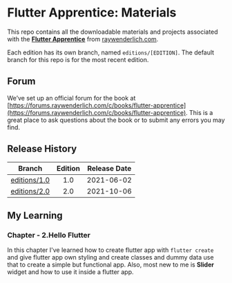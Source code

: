 # Flutter Apprentice: Materials

This repo contains all the downloadable materials and projects associated with the **[Flutter Apprentice](https://raywenderlich.com/books/flutter-apprentice/)** from [raywenderlich.com](https://www.raywenderlich.com).

Each edition has its own branch, named `editions/[EDITION]`. The default branch for this repo is for the most recent edition.

## Forum

We’ve set up an official forum for the book at [https://forums.raywenderlich.com/c/books/flutter-apprentice](https://forums.raywenderlich.com/c/books/flutter-apprentice). This is a great place to ask questions about the book or to submit any errors you may find.

## Release History

| Branch                                                                            | Edition | Release Date |
| --------------------------------------------------------------------------------- | :-----: | :----------: |
| [editions/1.0](https://github.com/raywenderlich/flta-materials/tree/editions/1.0) |   1.0   |  2021-06-02  |
| [editions/2.0](https://github.com/raywenderlich/flta-materials/tree/editions/2.0) |   2.0   |  2021-10-06  |

## My Learning

### Chapter - 2.Hello Flutter

In this chapter I've learned how to create flutter app with `flutter create` and give flutter app own styling and create classes and dummy data use that to create a simple but functional app. Also, most new to me is **Slider** widget and how to use it inside a flutter app.
